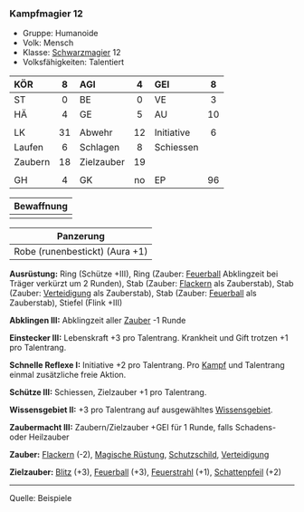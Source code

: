 ### Kampfmagier 12

- Gruppe: Humanoide
- Volk: Mensch
- Klasse: [Schwarzmagier](../../grw/charaktere-klasse-schwarzmagier.md) 12
- Volksfähigkeiten: Talentiert

| KÖR     |  8  | AGI        |  4  | GEI        |  8  |
| :------ | :-: | :--------- | :-: | :--------- | :-: |
| ST      |  0  | BE         |  0  | VE         |  3  |
| HÄ      |  4  | GE         |  5  | AU         | 10  |
|         |     |            |     |            |     |
| LK      | 31  | Abwehr     | 12  | Initiative |  6  |
| Laufen  |  6  | Schlagen   |  8  | Schiessen  |     |
| Zaubern | 18  | Zielzauber | 19  |            |     |
|         |     |            |     |            |     |
| GH      |  4  | GK         | no  | EP         | 96  |

| Bewaffnung |
| :--------: |
|            |

|           Panzerung            |
| :----------------------------: |
| Robe (runenbestickt) (Aura +1) |

**Ausrüstung:** Ring (Schütze +III), Ring (Zauber: [Feuerball](../../grw/zauber/feuerball.md) Abklingzeit bei Träger verkürzt um 2 Runden), Stab (Zauber: [Flackern](../../grw/zauber/flackern.md) als Zauberstab), Stab (Zauber: [Verteidigung](../../grw/zauber/verteidigung.md) als Zauberstab), Stab (Zauber: [Feuerball](../../grw/zauber/feuerball.md) als Zauberstab), Stiefel (Flink +III)

**Abklingen III:** Abklingzeit aller [Zauber](../../fanwerk/zauber/zauber.md) -1 Runde

**Einstecker III:** Lebenskraft +3 pro Talentrang. Krankheit und Gift trotzen +1 pro Talentrang.

**Schnelle Reflexe I:** Initiative +2 pro Talentrang. Pro [Kampf](../../grw/regeln-kampf.md) und Talentrang einmal zusätzliche freie Aktion.

**Schütze III:** Schiessen, Zielzauber +1 pro Talentrang.

**Wissensgebiet II:** +3 pro Talentrang auf ausgewähltes [Wissensgebiet](../../grw/talente/wissensgebiet.md).

**Zaubermacht III:** Zaubern/Zielzauber +GEI für 1 Runde, falls Schadens- oder Heilzauber

**Zauber:** [Flackern](../../grw/zauber/flackern.md) (-2), [Magische Rüstung](../../grw/zauber/magische-ruestung.md), [Schutzschild](../../grw/zauber/schutzschild.md), [Verteidigung](../../grw/zauber/verteidigung.md)

**Zielzauber:** [Blitz](../../grw/zauber/blitz.md) (+3), [Feuerball](../../grw/zauber/feuerball.md) (+3), [Feuerstrahl](../../grw/zauber/feuerstrahl.md) (+1), [Schattenpfeil](../../grw/zauber/schattenpfeil.md) (+2)

---

Quelle: Beispiele
